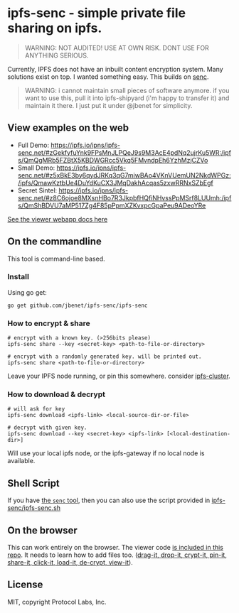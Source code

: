 # ipfs-senc - simple private file sharing on ipfs.

> WARNING: NOT AUDITED! USE AT OWN RISK. DONT USE FOR ANYTHING SERIOUS.

Currently, IPFS does not have an inbuilt content encryption system. Many solutions exist on top. I wanted something easy. This builds on [senc](https://github.com/jbenet/go-simple-encrypt).

> WARNING: i cannot maintain small pieces of software anymore. if you want to use this, pull it into ipfs-shipyard (i'm happy to transfer it) and maintain it there. I just put it under @jbenet for simplicity.

## View examples on the web

- Full Demo: https://ipfs.io/ipns/ipfs-senc.net/#zGekfyfuYnk9FPsMnJLPQeJ9s9M3AcE4pdNq2ujrKu5WR:/ipfs/QmQgMRb5FZBtX5KBDWGRcc5Vkq5FMvndpEh6YzhMzjCZVo
- Small Demo: https://ipfs.io/ipns/ipfs-senc.net/#z5xBkE3by6qydJRKq3qG7miwBAo4VKnVUemUN2NkdWPGz:/ipfs/QmawKztbUe4DuYdKuCX3JMqDakhAcqas5zxwRRNxSZbEgf
- Secret Sintel: https://ipfs.io/ipns/ipfs-senc.net/#z8C6ojoe8MXsnHBo7R3JkpbfHQfiNHvssPpMSrf8LUUmh:/ipfs/QmShBDVU7aMP517Zg4F85pPpmXZKvxpcGpaPeu9ADeoYRe


[See the viewer webapp docs here](./web)

## On the commandline

This tool is command-line based.

### Install

Using go get:

```
go get github.com/jbenet/ipfs-senc/ipfs-senc
```

### How to encrypt & share

```
# encrypt with a known key. (>256bits please)
ipfs-senc share --key <secret-key> <path-to-file-or-directory>

# encrypt with a randomly generated key. will be printed out.
ipfs-senc share <path-to-file-or-directory>
```

Leave your IPFS node running, or pin this somewhere. consider [ipfs-cluster](https://github.com/ipfs/ipfs-cluster).

### How to download & decrypt

```
# will ask for key
ipfs-senc download <ipfs-link> <local-source-dir-or-file>

# decrypt with given key.
ipfs-senc download --key <secret-key> <ipfs-link> [<local-destination-dir>]
```

Will use your local ipfs node, or the ipfs-gateway if no local node is available.

## Shell Script

If you have [the `senc` tool](https://github.com/jbenet/go-simple-encrypt/senc), then you can also use the script provided in [ipfs-senc/ipfs-senc.sh](ipfs-senc/ipfs-senc.sh)

## On the browser

This can work entirely on the browser. The viewer code [is included in this repo](./web). It needs to learn how to add files too. ([drag-it, drop-it, crypt-it, pin-it, share-it, click-it, load-it, de-crypt, view-it](https://www.youtube.com/watch?v=D8K90hX4PrE)).

## License

MIT, copyright Protocol Labs, Inc.
